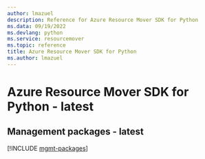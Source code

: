 ```yaml
---
author: lmazuel
description: Reference for Azure Resource Mover SDK for Python
ms.data: 09/19/2022
ms.devlang: python
ms.service: resourcemover
ms.topic: reference
title: Azure Resource Mover SDK for Python
ms.author: lmazuel
---
```

# Azure Resource Mover SDK for Python - latest

## Management packages - latest
[!INCLUDE [mgmt-packages](resource-mover-mgmt-index.md)]
